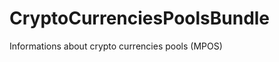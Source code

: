 CryptoCurrenciesPoolsBundle
=====================

Informations about crypto currencies pools (MPOS)
